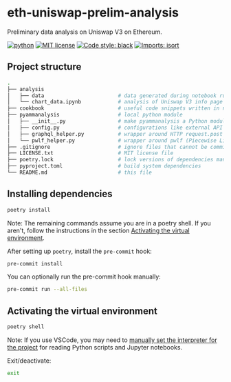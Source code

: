 # eth-uniswap-prelim-analysis
Preliminary data analysis on Uniswap V3 on Ethereum.

<!-- buttons -->
[![python](https://img.shields.io/badge/python-v3-brightgreen.svg)](https://www.python.org/)
[![MIT license](https://img.shields.io/badge/license-MIT-brightgreen.svg)](https://opensource.org/licenses/MIT)
[![Code style: black](https://img.shields.io/badge/code%20style-black-000000.svg)](https://github.com/psf/black)
[![Imports: isort](https://img.shields.io/badge/%20imports-isort-%231674b1?style=flat&labelColor=ef8336)](https://pycqa.github.io/isort/)

## Project structure
```bash
.
├── analysis
│   ├── data                        # data generated during notebook run (gitignored)
│   └── chart_data.ipynb            # analysis of Uniswap V3 info page chart data
├── cookbook                        # useful code snippets written in notebooks
├── pyammanalysis                   # local python module
│   ├── __init__.py                 # make pyammanalysis a Python module
│   ├── config.py                   # configurations like external API URL
│   ├── graphql_helper.py           # wrapper around HTTP request.post to the subgraph URL
│   └── pwlf_helper.py              # wrapper around pwlf (Piecewise Linear Fit) package
├── .gitignore                      # ignore files that cannot be committed to Git
├── LICENSE.txt                     # MIT license file
├── poetry.lock                     # lock versions of dependencies managed by poetry
├── pyproject.toml                  # build system dependencies
└── README.md                       # this file
```

## Installing dependencies
```bash
poetry install
```
Note: The remaining commands assume you are in a poetry shell. If you aren't, follow the instructions in the section [Activating the virtual environment](#activating-the-virtual-environment).

After setting up `poetry`, install the `pre-commit` hook:
```bash
pre-commit install
```

You can optionally run the pre-commit hook manually:
```bash
pre-commit run --all-files
```

## Activating the virtual environment
```bash
poetry shell
```
Note: If you use VSCode, you may need to [manually set the interpreter for the project](https://code.visualstudio.com/docs/python/environments#_manually-specify-an-interpreter) for reading Python scripts and Jupyter notebooks.

Exit/deactivate:
```bash
exit
```

